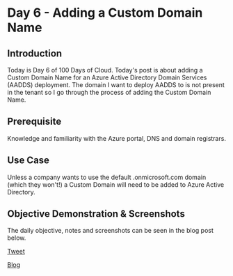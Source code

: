 # Day 6 - Adding a Custom Domain Name 

## Introduction

Today is Day 6 of 100 Days of Cloud. Today's post is about adding a Custom Domain Name for an Azure Active Directory Domain Services (AADDS) deployment. The domain I want to deploy AADDS to is not present in the tenant so I go through the process of adding the Custom Domain Name.

## Prerequisite

Knowledge and familiarity with the Azure portal, DNS and domain registrars.

## Use Case

Unless a company wants to use the default .onmicrosoft.com domain (which they won't!) a Custom Domain will need to be added to Azure Active Directory.

## Objective Demonstration & Screenshots

The daily objective, notes and screenshots can be seen in the blog post below.

[Tweet](https://twitter.com/LogPhile/status/1415670026498097152)

[Blog](https://logphile.com/2021/07/15/100daysofcloud-day-6-use-a-custom-domain-name-with-aadds-2-of-6/)
